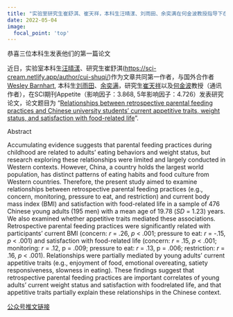 ```yaml
---
title: "实验室研究生崔舒淇、崔天祥，本科生汪晴漾、刘雨田、余奕满在何金波教授指导下在Appetite发表合作研究成果"
date: 2022-05-04
image:
  focal_point: 'top'
---
```


恭喜三位本科生发表他们的第一篇论文

<!--more-->

近日，实验室本科生[汪晴漾](https://sci-cream.netlify.app/author/wang-qingyang/)、研究生崔舒淇(https://sci-cream.netlify.app/author/cui-shuqi/)作为文章共同第一作者，与国外合作者[Wesley Barnhart](https://wrbresearch.wordpress.com/), 本科生[刘雨田](https://sci-cream.netlify.app/author/liu-yutian/)、[余奕满](https://sci-cream.netlify.app/author/yu-yiman/)，研究生[崔天祥](https://sci-cream.netlify.app/author/cui-tianxiang/)以及[何金波](https://sci-cream.netlify.app/author/he-jinbo/)教授（通讯作者），在SCI期刊Appetite（影响因子：3.868, 5年影响因子：4.726）发表研究论文，论文题目为 “[Relationships between retrospective parental feeding practices and Chinese university students’ current appetitive traits, weight status, and satisfaction with food-related life](https://doi.org/10.1016/j.appet.2022.106061)”.

Abstract

Accumulating evidence suggests that parental feeding practices during childhood are
related to adults’ eating behaviors and weight status, but research exploring these
relationships were limited and largely conducted in Western contexts. However, China,
a country holds the largest world population, has distinct patterns of eating habits and
food culture from Western countries. Therefore, the present study aimed to examine
relationships between retrospective parental feeding practices (e.g., concern,
monitoring, pressure to eat, and restriction) and current body mass index (BMI) and
satisfaction with food-related life in a sample of 476 Chinese young adults (195 men)
with a mean age of 19.78 (*SD* = 1.23) years. We also examined whether appetitive
traits mediated these associations. Retrospective parental feeding practices were
significantly related with participants’ current BMI (concern: *r* = .26, *p* < .001; pressure
to eat: *r* = -.15, *p* < .001) and satisfaction with food-related life (concern: *r* = .15, *p* <
.001; monitoring: *r* = .12, p = .009; pressure to eat: *r* = .13, p = .006; restriction: *r* = .16,
*p* < .001). Relationships were partially mediated by young adults’ current appetitive
traits (e.g., enjoyment of food, emotional overeating, satiety responsiveness, slowness
in eating). These findings suggest that retrospective parental feeding practices are
important correlates of young adults’ current weight status and satisfaction with foodrelated
life, and that appetitive traits partially explain these relationships in the Chinese
context.

[公众号推文链接](https://mp.weixin.qq.com/s/YV9iJIvlgKxci41EqVIWDw)
